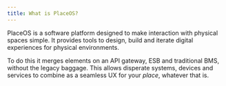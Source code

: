 ```yaml
---
title: What is PlaceOS?
---
```

PlaceOS is a software platform designed to make interaction with physical spaces simple.
It provides tools to design, build and iterate digital experiences for physical environments.

To do this it merges elements on an API gateway, ESB and traditional BMS, without the legacy baggage.
This allows disperate systems, devices and services to combine as a seamless UX for your _place_, whatever that is.
